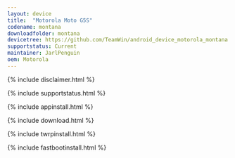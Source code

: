 ```yaml
---
layout: device
title:  "Motorola Moto G5S"
codename: montana
downloadfolder: montana
devicetree: https://github.com/TeamWin/android_device_motorola_montana
supportstatus: Current
maintainer: JarlPenguin
oem: Motorola
---
```


{% include disclaimer.html %}

{% include supportstatus.html %}

{% include appinstall.html %}

{% include download.html %}

{% include twrpinstall.html %}

{% include fastbootinstall.html %}
